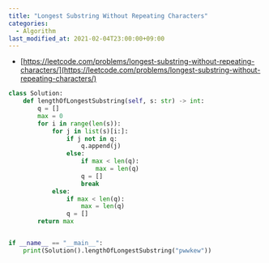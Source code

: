 ```yaml
---
title: "Longest Substring Without Repeating Characters"
categories: 
  - Algorithm
last_modified_at: 2021-02-04T23:00:00+09:00
---
```


- [https://leetcode.com/problems/longest-substring-without-repeating-characters/](https://leetcode.com/problems/longest-substring-without-repeating-characters/)

```python
class Solution:
    def lengthOfLongestSubstring(self, s: str) -> int:
        q = []
        max = 0
        for i in range(len(s)):
            for j in list(s)[i:]:
                if j not in q:
                    q.append(j)
                else:
                    if max < len(q):
                        max = len(q)
                    q = []
                    break
            else:
                if max < len(q):
                    max = len(q)
                q = []
        return max


if __name__ == "__main__":
    print(Solution().lengthOfLongestSubstring("pwwkew"))
```